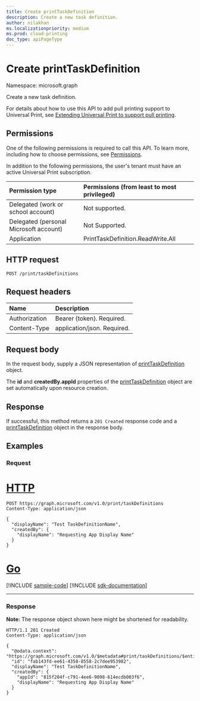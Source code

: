 ```yaml
---
title: Create printTaskDefinition
description: Create a new task definition.
author: nilakhan
ms.localizationpriority: medium
ms.prod: cloud-printing
doc_type: apiPageType
---
```


# Create printTaskDefinition
Namespace: microsoft.graph

Create a new task definition.

For details about how to use this API to add pull printing support to Universal Print, see [Extending Universal Print to support pull printing](/graph/universal-print-concept-overview#extending-universal-print-to-support-pull-printing).

## Permissions
One of the following permissions is required to call this API. To learn more, including how to choose permissions, see [Permissions](/graph/permissions-reference).

In addition to the following permissions, the user's tenant must have an active Universal Print subscription.

|Permission type | Permissions (from least to most privileged) |
|:---------------|:--------------------------------------------|
|Delegated (work or school account)| Not supported. |
|Delegated (personal Microsoft account)|Not Supported.|
|Application| PrintTaskDefinition.ReadWrite.All |

## HTTP request

<!-- {
  "blockType": "ignored"
}
-->
``` http
POST /print/taskDefinitions
```

## Request headers
|Name|Description|
|:---|:---|
|Authorization|Bearer {token}. Required.|
|Content-Type|application/json. Required.|

## Request body
In the request body, supply a JSON representation of [printTaskDefinition](../resources/printtaskdefinition.md) object.

The **id** and **createdBy.appId** properties of the [printTaskDefinition](../resources/printtaskdefinition.md) object are set automatically upon resource creation.

## Response

If successful, this method returns a `201 Created` response code and a [printTaskDefinition](../resources/printtaskdefinition.md) object in the response body.

## Examples

### Request

# [HTTP](#tab/http)
<!-- {
  "blockType": "request",
  "name": "create_printtaskdefinition_from_"
}
-->
``` http
POST https://graph.microsoft.com/v1.0/print/taskDefinitions
Content-Type: application/json

{
  "displayName": "Test TaskDefinitionName",
  "createdBy": {
    "displayName": "Requesting App Display Name"
  }
}
```

# [Go](#tab/go)
[!INCLUDE [sample-code](../includes/snippets/go/create-printtaskdefinition-from--go-snippets.md)]
[!INCLUDE [sdk-documentation](../includes/snippets/snippets-sdk-documentation-link.md)]

---



### Response
**Note:** The response object shown here might be shortened for readability.
<!-- {
  "blockType": "response",
  "truncated": true,
  "@odata.type": "microsoft.graph.printTaskDefinition"
}
-->
``` http
HTTP/1.1 201 Created
Content-Type: application/json

{
  "@odata.context": "https://graph.microsoft.com/v1.0/$metadata#print/taskDefinitions/$entity",
  "id": "fab143fd-ee61-4358-8558-2c7dee953982",
  "displayName": "Test TaskDefinitionName",
  "createdBy": {
    "appId": "815f204f-c791-4ee6-9098-614ecdb003f6",
    "displayName": "Requesting App Display Name"
  }
}
```


